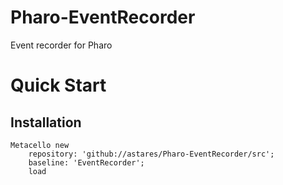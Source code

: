 # Pharo-EventRecorder
Event recorder for Pharo

# Quick Start
## Installation

```Smalltalk
Metacello new 
	repository: 'github://astares/Pharo-EventRecorder/src';
	baseline: 'EventRecorder';
	load
```
